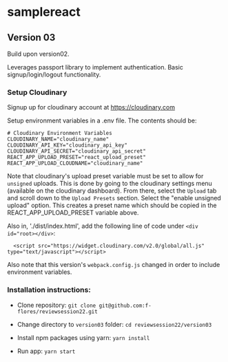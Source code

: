 # samplereact

## Version 03

Build upon version02.

Leverages passport library to implement authentication. Basic signup/login/logout functionality.

### Setup Cloudinary

Signup up for cloudinary account at https://cloudinary.com

Setup environment variables in a .env file. The contents should be:

```
# Cloudinary Environment Variables
CLOUDINARY_NAME="cloudinary_name"
CLOUDINARY_API_KEY="cloudinary_api_key"
CLOUDINARY_API_SECRET="cloudinary_api_secret"
REACT_APP_UPLOAD_PRESET="react_upload_preset"
REACT_APP_UPLOAD_CLOUDNAME="cloudinary_name"
```
Note that cloudinary's upload preset variable must be set to allow for `unsigned` uploads.
This is done by going to the cloudinary settings menu (available on the cloudinary dashboard).
From there, select the `Upload` tab and scroll down to the `Upload Presets` section. Select
the "enable unsigned upload" option. This creates a preset name which should be copied in the
REACT_APP_UPLOAD_PRESET variable above.

Also in, './dist/index.html', add the following line of code under `<div id="root></div>`:

```
  <script src="https://widget.cloudinary.com/v2.0/global/all.js" type="text/javascript"></script>
```

Also note that this version's `webpack.config.js` changed in order to include environment variables.

### Installation instructions:

* Clone repository: `git clone git@github.com:f-flores/reviewsession22.git`

* Change directory to `version03` folder: `cd reviewsession22/version03`

* Install npm packages using yarn: `yarn install`

* Run app: `yarn start`
